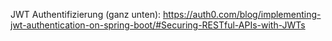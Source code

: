 JWT Authentifizierung (ganz unten): https://auth0.com/blog/implementing-jwt-authentication-on-spring-boot/#Securing-RESTful-APIs-with-JWTs
